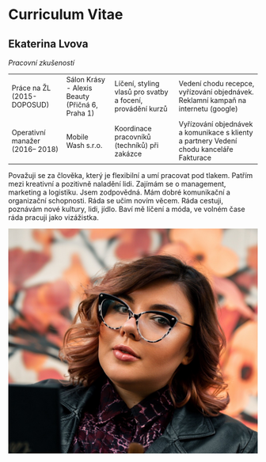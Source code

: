 # Curriculum Vitae 

## Ekaterina Lvova

_Pracovní zkušeností_


|  |  |   | |
|----------|----------|----------|----------|
| Práce na ŽL (2015- DOPOSUD)    | Sálon Krásy - Alexis Beauty (Přičná 6, Praha 1)|  Líčení, styling vlasů pro svatby a focení, provádění kurzů | Vedení chodu recepce, vyřízování objednávek. Reklamní kampaň na internetu (google)  |
| Operativní manažer (2016– 2018)    | Mobile Wash s.r.o.   | Koordinace pracovníků (techníků) při zakázce   |Vyřízování objednávek a komunikace s klienty a partnery Vedení chodu kanceláře Fakturace |

Považuji se za člověka, který je flexibilní a umí pracovat pod tlakem. Patřím mezi kreativní a pozitivně naladění lidi. 
Zajímám se o management, marketing a logistiku. Jsem zodpovědná. Mám dobré komunikační a organizační schopnosti. Ráda se učim novím věcem.
Ráda cestuji, poznávám nové kultury, lidi, jídlo. Baví mě líčení a  móda, ve volném čase ráda pracuji jako vizážistka. 

![photo](/IMG_7303.JPG)


